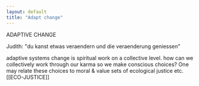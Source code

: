```yaml
---
layout: default
title: "Adapt change"
---
```


ADAPTIVE CHANGE

Judith: "du kanst etwas veraendern und die veraenderung geniessen"

adaptive systems change is spiritual work on a collective level. how can we collectively work through our karma so we make conscious choices? 
One may relate these choices to moral & value sets of ecological justice etc. [[ECO-JUSTICE]]